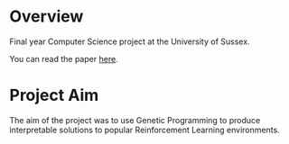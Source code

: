 # Overview
Final year Computer Science project at the University of Sussex.

You can read the paper [here](https://alexgeorgousis.github.io/GP-for-interpretable-RL/report/report.pdf).

# Project Aim
The aim of the project was to use Genetic Programming to produce interpretable solutions to popular Reinforcement Learning environments.
